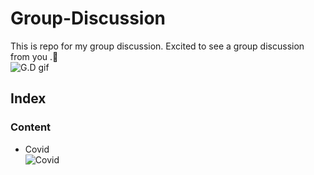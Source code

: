 # Group-Discussion
This is repo for my group discussion. Excited to see a group discussion from you .🤗\
![G.D gif](https://media.giphy.com/media/26AHsycdiuAVw3fkA/giphy.gif)

## Index

### Content
- Covid\
  ![Covid](https://media.giphy.com/media/dVuyBgq2z5gVBkFtDc/giphy.gif)
